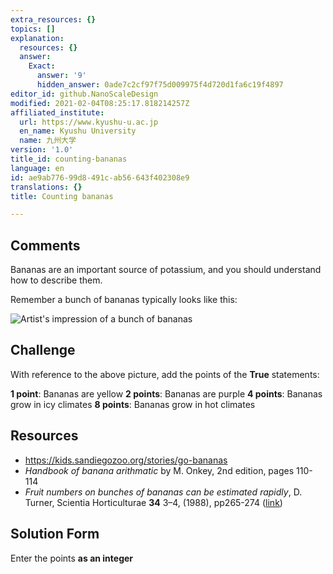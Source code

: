 ```yaml
---
extra_resources: {}
topics: []
explanation:
  resources: {}
  answer:
    Exact:
      answer: '9'
      hidden_answer: 0ade7c2cf97f75d009975f4d720d1fa6c19f4897
editor_id: github.NanoScaleDesign
modified: 2021-02-04T08:25:17.818214257Z
affiliated_institute:
  url: https://www.kyushu-u.ac.jp
  en_name: Kyushu University
  name: 九州大学
version: '1.0'
title_id: counting-bananas
language: en
id: ae9ab776-99d8-491c-ab56-643f402308e9
translations: {}
title: Counting bananas

---
```


## Comments
Bananas are an important source of potassium, and you should understand how to describe them.

Remember a bunch of bananas typically looks like this:

![Artist's impression of a bunch of bananas](/api/v0/teachers/github.NanoScaleDesign/resources/public/799ce74d-d4ba-4a69-90b5-1358e643b362.png)

## Challenge
With reference to the above picture, add the points of the **True** statements:

**1 point**: Bananas are yellow
**2 points**: Bananas are purple
**4 points**: Bananas grow in icy climates
**8 points**: Bananas grow in hot climates

## Resources
- https://kids.sandiegozoo.org/stories/go-bananas
- _Handbook of banana arithmatic_ by M. Onkey, 2nd edition, pages 110-114
- _Fruit numbers on bunches of bananas can be estimated rapidly_, D. Turner, Scientia Horticulturae **34** 3–4, (1988), pp265-274  ([link](https://www.sciencedirect.com/science/article/abs/pii/0304423888900994))


## Solution Form
Enter the points **as an integer**